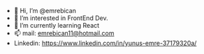 - 👋 Hi, I’m @emrebican
- 👀 I’m interested in FrontEnd Dev.
- 🌱 I’m currently learning React
- 📫 mail: emrebican11@hotmail.com
- Linkedin: https://www.linkedin.com/in/yunus-emre-37179320a/

<!---
emrebican/emrebican is a ✨ special ✨ repository because its `README.md` (this file) appears on your GitHub profile.
You can click the Preview link to take a look at your changes.
--->
